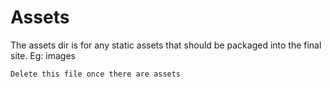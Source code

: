 # Assets

The assets dir is for any static assets that should be packaged into the final site.
Eg: images

`Delete this file once there are assets`